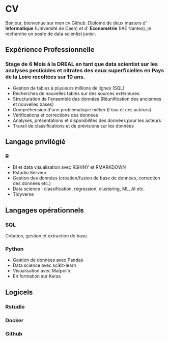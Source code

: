 # CV

Bonjour, bienvenue sur mon cv Github. Diplomé de deux masters d' **Informatique** (Université de Caen) et d' **Econométrie** (IAE Nantes), je recherche un poste de data scientist junior.

## Expérience Professionnelle

### Stage de 6 Mois à la DREAL en tant que data scientist sur les analyses pesticides et nitrates des eaux superficielles en Pays de la Loire recoltées sur 10 ans.
<ul> 
<li> Gestion de tables à plusieurs millions de lignes (SQL) </li>
<li> Recherches de nouvelles tables sur des sources extérieures </li>
<li> Structuration de l'ensemble des données (Réunification des anciennes et nouvelles bases) </li>
<li> Compréhension d'une problématique métier (l'eau et ces acteurs) </li>
<li> Vérifications et corrections des données  </li>
<li> Analyses, présentations et disponibilités des données pour les acteurs  </li>
<li> Travail de classifications et de prévisions sur les données </li>
</ul>


## Langage privilégié 
### R
<ul>
  <li> BI et data visualisation avec RSHINY et RMARKDOWN </li>
  <li> Rstudio Serveur </li>
  <li> Gestion des données (création/fusion de base de données, correction des données etc.) </li>
  <li> Data science : classification, régression, clustering, ML, AI etc. </li>
  <li> Tidyverse </li>
 </ul>
  
  
## Langages opérationnels

### SQL

Création, gestion et extraction de base.

### Python 
<ul>
  <li> Gestion de données avec Pandas </li>
  <li> Data science avec scikit-learn </li>
  <li> Visualisation avec Matpolib </li>
  <li> En formation sur Keras </li>
 </ul>
 
## Logicels

### Rstudio

### Docker

### Github
